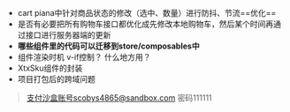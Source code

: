 - cart piana中针对商品状态的修改（选中、数量）进行防抖、节流==优化==
- 是否有必要把所有购物车接口都优化成先修改本地购物车，然后某个时间再通过接口进行服务器端的更新
- **哪些组件里的代码可以迁移到store/composables中**
- 组件渲染时机 v-if控制？ 什么地方用？
- XtxSku组件的封装
- 项目打包后的跨域问题

> 支付沙盒账号scobys4865@sandbox.com 密码111111